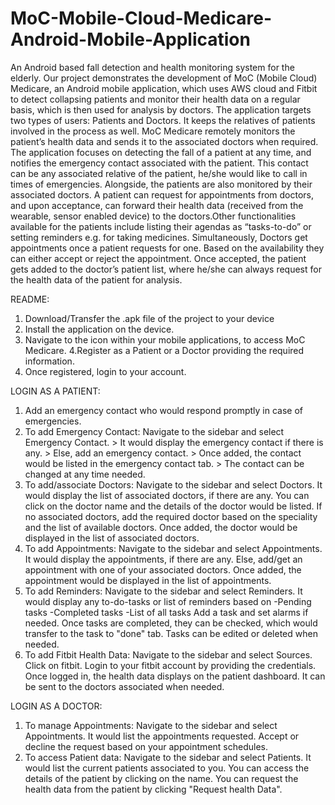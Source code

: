 # MoC-Mobile-Cloud-Medicare-Android-Mobile-Application
An Android based fall detection and health monitoring system for the elderly.
Our project demonstrates the development of MoC (Mobile Cloud) Medicare, an Android mobile application, which uses AWS cloud and Fitbit to 
detect collapsing patients and monitor their health data on a regular basis, which is then used for analysis by doctors.
The application targets two types of users: Patients and Doctors. It keeps the relatives of patients involved in the process as well.
MoC Medicare remotely monitors the patient’s health data and sends it to the associated doctors when required. The application focuses on 
detecting the fall of a patient at any time, and notifies the emergency contact associated with the patient. This contact can be any 
associated relative of the patient, he/she would like to call in times of emergencies. Alongside, the patients are also monitored by their 
associated doctors. A patient can request for appointments from doctors, and upon acceptance, can forward their health data (received from 
the wearable, sensor enabled device) to the doctors.Other functionalities available for the patients include listing their agendas as
“tasks-to-do” or setting reminders e.g. for taking medicines. Simultaneously, Doctors get appointments once a patient requests for one. 
Based on the availability they can either accept or reject the appointment. Once accepted, the patient gets added to the doctor’s patient 
list, where he/she can always request for the health data of the patient for analysis.

README:
1. Download/Transfer the .apk file of the project to your device
2. Install the application on the device.
3. Navigate to the icon within your mobile applications, to access MoC Medicare.
4.Register as a Patient or a Doctor providing the required information.
5. Once registered, login to your account. 

LOGIN AS A PATIENT:
1. Add an emergency contact who would respond promptly in case of emergencies. 
2. To add Emergency Contact:	Navigate to the sidebar and select Emergency Contact. 
							> It would display the emergency contact if there is any. 
							> Else, add an emergency contact.
							> Once added, the contact would be listed in the emergency contact tab.
							> The contact can be changed at any time needed. 
3. To add/associate Doctors:	Navigate to the sidebar and select Doctors.
							It would display the list of associated doctors, if there are any.
							You can click on the doctor name and the details of the doctor would be listed.
							If no associated doctors, add the required doctor based on the speciality and
							the list of available doctors. 
							Once added, the doctor would be displayed in the list of associated doctors.							
4. To add Appointments:		Navigate to the sidebar and select Appointments.
							It would display the appointments, if there are any.
							Else, add/get an appointment with one of your associated doctors. 
							Once added, the appointment would be displayed in the list of appointments. 
5. To add Reminders:			Navigate to the sidebar and select Reminders.
							It would display any to-do-tasks or list of reminders based on 
							-Pending tasks
							-Completed tasks
							-List of all tasks
							Add a task and set alarms if needed. 
							Once tasks are completed, they can be checked, which would transfer to the task to "done" tab.
							Tasks can be edited or deleted when needed. 
6. To add Fitbit Health Data:	Navigate to the sidebar and select Sources.
							Click on fitbit.
							Login to your fitbit account by providing the credentials. 
							Once logged in, the health data displays on the patient dashboard. 
							It can be sent to the doctors associated when needed.

LOGIN AS A DOCTOR:
1. To manage Appointments:	Navigate to the sidebar and select Appointments.
							It would list the appointments requested. 
							Accept or decline the request based on your appointment schedules.
2. To access Patient data: 	Navigate to the sidebar and select Patients.
							It would list the current patients associated to you. 
							You can access the details of the patient by clicking on the name. 
							You can request the health data from the patient by clicking "Request health Data". 
 

